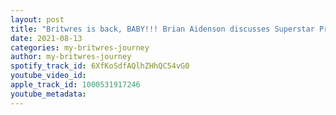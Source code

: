 ```yaml
---
layout: post
title: "Britwres is back, BABY!!! Brian Aidenson discusses Superstar Pro, Wrestle Island, TNT Ignition and More...."
date: 2021-08-13
categories: my-britwres-journey
author: my-britwres-journey
spotify_track_id: 6XfKoSdfAQlhZHhQC54vG0
youtube_video_id: 
apple_track_id: 1000531917246
youtube_metadata: 
---
```

